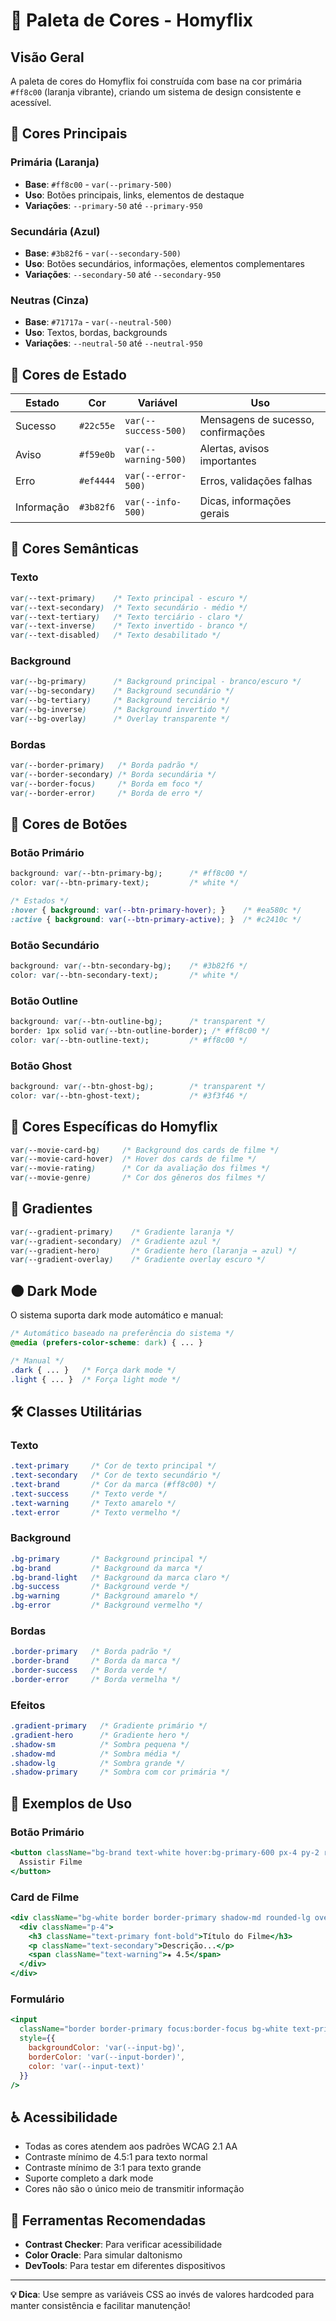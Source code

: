 # 🎨 Paleta de Cores - Homyflix

## Visão Geral

A paleta de cores do Homyflix foi construída com base na cor primária `#ff8c00` (laranja vibrante), criando um sistema de design consistente e acessível.

## 🎯 Cores Principais

### Primária (Laranja)
- **Base**: `#ff8c00` - `var(--primary-500)`
- **Uso**: Botões principais, links, elementos de destaque
- **Variações**: `--primary-50` até `--primary-950`

### Secundária (Azul)
- **Base**: `#3b82f6` - `var(--secondary-500)`
- **Uso**: Botões secundários, informações, elementos complementares
- **Variações**: `--secondary-50` até `--secondary-950`

### Neutras (Cinza)
- **Base**: `#71717a` - `var(--neutral-500)`
- **Uso**: Textos, bordas, backgrounds
- **Variações**: `--neutral-50` até `--neutral-950`

## 🚦 Cores de Estado

| Estado | Cor | Variável | Uso |
|--------|-----|----------|-----|
| Sucesso | `#22c55e` | `var(--success-500)` | Mensagens de sucesso, confirmações |
| Aviso | `#f59e0b` | `var(--warning-500)` | Alertas, avisos importantes |
| Erro | `#ef4444` | `var(--error-500)` | Erros, validações falhas |
| Informação | `#3b82f6` | `var(--info-500)` | Dicas, informações gerais |

## 🎨 Cores Semânticas

### Texto
```css
var(--text-primary)    /* Texto principal - escuro */
var(--text-secondary)  /* Texto secundário - médio */
var(--text-tertiary)   /* Texto terciário - claro */
var(--text-inverse)    /* Texto invertido - branco */
var(--text-disabled)   /* Texto desabilitado */
```

### Background
```css
var(--bg-primary)      /* Background principal - branco/escuro */
var(--bg-secondary)    /* Background secundário */
var(--bg-tertiary)     /* Background terciário */
var(--bg-inverse)      /* Background invertido */
var(--bg-overlay)      /* Overlay transparente */
```

### Bordas
```css
var(--border-primary)   /* Borda padrão */
var(--border-secondary) /* Borda secundária */
var(--border-focus)     /* Borda em foco */
var(--border-error)     /* Borda de erro */
```

## 🔘 Cores de Botões

### Botão Primário
```css
background: var(--btn-primary-bg);      /* #ff8c00 */
color: var(--btn-primary-text);         /* white */

/* Estados */
:hover { background: var(--btn-primary-hover); }    /* #ea580c */
:active { background: var(--btn-primary-active); }  /* #c2410c */
```

### Botão Secundário
```css
background: var(--btn-secondary-bg);    /* #3b82f6 */
color: var(--btn-secondary-text);       /* white */
```

### Botão Outline
```css
background: var(--btn-outline-bg);      /* transparent */
border: 1px solid var(--btn-outline-border); /* #ff8c00 */
color: var(--btn-outline-text);         /* #ff8c00 */
```

### Botão Ghost
```css
background: var(--btn-ghost-bg);        /* transparent */
color: var(--btn-ghost-text);           /* #3f3f46 */
```

## 📱 Cores Específicas do Homyflix

```css
var(--movie-card-bg)     /* Background dos cards de filme */
var(--movie-card-hover)  /* Hover dos cards de filme */
var(--movie-rating)      /* Cor da avaliação dos filmes */
var(--movie-genre)       /* Cor dos gêneros dos filmes */
```

## 🌈 Gradientes

```css
var(--gradient-primary)    /* Gradiente laranja */
var(--gradient-secondary)  /* Gradiente azul */
var(--gradient-hero)       /* Gradiente hero (laranja → azul) */
var(--gradient-overlay)    /* Gradiente overlay escuro */
```

## 🌑 Dark Mode

O sistema suporta dark mode automático e manual:

```css
/* Automático baseado na preferência do sistema */
@media (prefers-color-scheme: dark) { ... }

/* Manual */
.dark { ... }   /* Força dark mode */
.light { ... }  /* Força light mode */
```

## 🛠️ Classes Utilitárias

### Texto
```css
.text-primary     /* Cor de texto principal */
.text-secondary   /* Cor de texto secundário */
.text-brand       /* Cor da marca (#ff8c00) */
.text-success     /* Texto verde */
.text-warning     /* Texto amarelo */
.text-error       /* Texto vermelho */
```

### Background
```css
.bg-primary       /* Background principal */
.bg-brand         /* Background da marca */
.bg-brand-light   /* Background da marca claro */
.bg-success       /* Background verde */
.bg-warning       /* Background amarelo */
.bg-error         /* Background vermelho */
```

### Bordas
```css
.border-primary   /* Borda padrão */
.border-brand     /* Borda da marca */
.border-success   /* Borda verde */
.border-error     /* Borda vermelha */
```

### Efeitos
```css
.gradient-primary   /* Gradiente primário */
.gradient-hero      /* Gradiente hero */
.shadow-sm          /* Sombra pequena */
.shadow-md          /* Sombra média */
.shadow-lg          /* Sombra grande */
.shadow-primary     /* Sombra com cor primária */
```

## 📖 Exemplos de Uso

### Botão Primário
```jsx
<button className="bg-brand text-white hover:bg-primary-600 px-4 py-2 rounded">
  Assistir Filme
</button>
```

### Card de Filme
```jsx
<div className="bg-white border border-primary shadow-md rounded-lg overflow-hidden hover:shadow-lg">
  <div className="p-4">
    <h3 className="text-primary font-bold">Título do Filme</h3>
    <p className="text-secondary">Descrição...</p>
    <span className="text-warning">★ 4.5</span>
  </div>
</div>
```

### Formulário
```jsx
<input 
  className="border border-primary focus:border-focus bg-white text-primary"
  style={{
    backgroundColor: 'var(--input-bg)',
    borderColor: 'var(--input-border)',
    color: 'var(--input-text)'
  }}
/>
```

## ♿ Acessibilidade

- Todas as cores atendem aos padrões WCAG 2.1 AA
- Contraste mínimo de 4.5:1 para texto normal
- Contraste mínimo de 3:1 para texto grande
- Suporte completo a dark mode
- Cores não são o único meio de transmitir informação

## 🎨 Ferramentas Recomendadas

- **Contrast Checker**: Para verificar acessibilidade
- **Color Oracle**: Para simular daltonismo
- **DevTools**: Para testar em diferentes dispositivos

---

**💡 Dica**: Use sempre as variáveis CSS ao invés de valores hardcoded para manter consistência e facilitar manutenção! 
